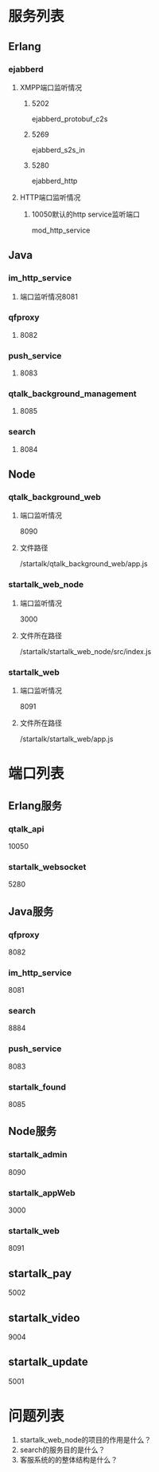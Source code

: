 

# 服务列表


## Erlang


### ejabberd

1.  XMPP端口监听情况

    1.  5202
    
        ejabberd\_protobuf\_c2s
    
    2.  5269
    
        ejabberd\_s2s\_in
    
    3.  5280
    
        ejabberd\_http

2.  HTTP端口监听情况

    1.  10050默认的http service监听端口
    
        mod\_http\_service


## Java


### im\_http\_service

1.  端口监听情况8081


### qfproxy

1.  8082


### push\_service

1.  8083


### qtalk\_background\_management

1.  8085


### search

1.  8084


## Node


### qtalk\_background\_web

1.  端口监听情况

    8090

2.  文件路径

    /startalk/qtalk\_background\_web/app.js


### startalk\_web\_node

1.  端口监听情况

    3000

2.  文件所在路径

    /startalk/startalk\_web\_node/src/index.js


### startalk\_web

1.  端口监听情况

    8091

2.  文件所在路径

    /startalk/startalk\_web/app.js


# 端口列表


## Erlang服务


### qtalk\_api

10050


### startalk\_websocket

5280


## Java服务


### qfproxy

8082


### im\_http\_service

8081


### search

8884


### push\_service

8083


### startalk\_found

8085


## Node服务


### startalk\_admin

8090


### startalk\_appWeb

3000


### startalk\_web

8091


## startalk\_pay

5002


## startalk\_video

9004


## startalk\_update

5001


# 问题列表

1. startalk\_web\_node的项目的作用是什么？
2. search的服务目的是什么？
3. 客服系统的的整体结构是什么？
